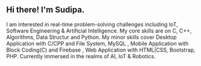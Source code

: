 ## Hi there! I'm Sudipa.
I am interested in real-time problem-solving challenges including IoT, Software Engineering & Artificial Intelligence. My core skills are on C, C++, Algorithms, Data Structur and Python. My minor skills cover Desktop Application with C/CPP and File System, MySQL , Mobile Application with Block Coding(C) and Firebase , Web Application with HTML|CSS, Bootstrap, PHP. Currently immersed in the realms of AI, IoT & Robotics.
